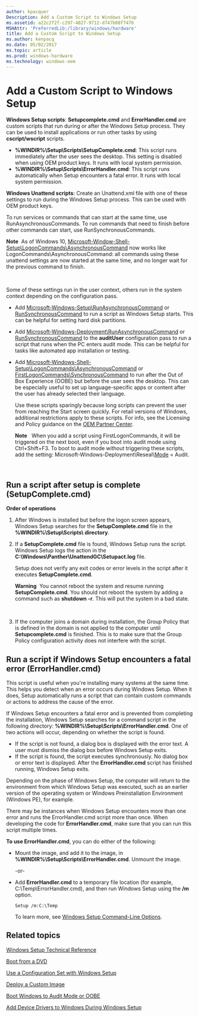 ```yaml
---
author: kpacquer
Description: Add a Custom Script to Windows Setup
ms.assetid: a22c2f2f-c297-4027-9712-d747b08f7476
MSHAttr: 'PreferredLib:/library/windows/hardware'
title: Add a Custom Script to Windows Setup
ms.author: kenpacq
ms.date: 05/02/2017
ms.topic: article
ms.prod: windows-hardware
ms.technology: windows-oem
---
```


# Add a Custom Script to Windows Setup


**Windows Setup scripts**: **Setupcomplete.cmd** and **ErrorHandler.cmd** are custom scripts that run during or after the Windows Setup process. They can be used to install applications or run other tasks by using **cscript/wscript** scripts.

-   **%WINDIR%\\Setup\\Scripts\\SetupComplete.cmd**: This script runs immediately after the user sees the desktop. This setting is disabled when using OEM product keys. It runs with local system permission.
-   **%WINDIR%\\Setup\\Scripts\\ErrorHandler.cmd**: This script runs automatically when Setup encounters a fatal error. It runs with local system permission.

**Windows Unattend scripts**: Create an Unattend.xml file with one of these settings to run during the Windows Setup process. This can be used with OEM product keys.

To run services or commands that can start at the same time, use RunAsynchronousCommands. To run commands that need to finish before other commands can start, use RunSynchronousCommands.

**Note**  As of Windows 10, [Microsoft-Window-Shell-Setup\\LogonCommands\\AsynchronousCommand](https://msdn.microsoft.com/library/windows/hardware/dn915476) now works like LogonCommands\\AsynchronousCommand: all commands using these unattend settings are now started at the same time, and no longer wait for the previous command to finish.

 

Some of these settings run in the user context, others run in the system context depending on the configuration pass.

-   Add [Microsoft-Windows-Setup\\RunAsynchronousCommand](https://msdn.microsoft.com/library/windows/hardware/dn915798) or [RunSynchronousCommand](https://msdn.microsoft.com/library/windows/hardware/dn915802) to run a script as Windows Setup starts. This can be helpful for setting hard disk partitions.
-   Add [Microsoft-Windows-Deployment\\RunAsynchronousCommand](https://msdn.microsoft.com/library/windows/hardware/dn915797) or [RunSynchronousCommand](https://msdn.microsoft.com/library/windows/hardware/dn915801) to the **auditUser** configuration pass to run a script that runs when the PC enters audit mode. This can be helpful for tasks like automated app installation or testing.
-   Add [Microsoft-Windows-Shell-Setup\\LogonCommands\\AsynchronousCommand](https://msdn.microsoft.com/library/windows/hardware/dn915476) or [FirstLogonCommands\\SynchronousCommand](https://msdn.microsoft.com/library/windows/hardware/dn922797) to run after the Out of Box Experience (OOBE) but before the user sees the desktop. This can be especially useful to set up language-specific apps or content after the user has already selected their language.

    Use these scripts sparingly because long scripts can prevent the user from reaching the Start screen quickly. For retail versions of Windows, additional restrictions apply to these scripts. For info, see the Licensing and Policy guidance on the [OEM Partner Center](http://go.microsoft.com/fwlink/?LinkId=131358).

    **Note**   When you add a script using FirstLogonCommands, it will be triggered on the next boot, even if you boot into audit mode using Ctrl+Shift+F3. To boot to audit mode without triggering these scripts, add the setting: Microsoft-Windows-Deployment\\Reseal\\[Mode](https://msdn.microsoft.com/library/windows/hardware/dn923110) = Audit.

     

## <span id="run_a_script_after_setup_is_complete__setupcomplete.cmd_"></span><span id="RUN_A_SCRIPT_AFTER_SETUP_IS_COMPLETE__SETUPCOMPLETE.CMD_"></span>Run a script after setup is complete (SetupComplete.cmd)


**Order of operations**

1.  After Windows is installed but before the logon screen appears, Windows Setup searches for the **SetupComplete.cmd** file in the **%WINDIR%\\Setup\\Scripts\\ directory**.
2.  If a **SetupComplete.cmd** file is found, Windows Setup runs the script. Windows Setup logs the action in the **C:\\Windows\\Panther\\UnattendGC\\Setupact.log** file.

    Setup does not verify any exit codes or error levels in the script after it executes **SetupComplete.cmd**.

    **Warning**  You cannot reboot the system and resume running **SetupComplete.cmd**. You should not reboot the system by adding a command such as **shutdown -r**. This will put the system in a bad state.

     

3.  If the computer joins a domain during installation, the Group Policy that is defined in the domain is not applied to the computer until **Setupcomplete.cmd** is finished. This is to make sure that the Group Policy configuration activity does not interfere with the script.

## <span id="run_a_script_if_windows_setup_encounters_a_fatal_error__errorhandler.cmd_"></span><span id="RUN_A_SCRIPT_IF_WINDOWS_SETUP_ENCOUNTERS_A_FATAL_ERROR__ERRORHANDLER.CMD_"></span>Run a script if Windows Setup encounters a fatal error (ErrorHandler.cmd)


This script is useful when you're installing many systems at the same time. This helps you detect when an error occurs during Windows Setup. When it does, Setup automatically runs a script that can contain custom commands or actions to address the cause of the error.

If Windows Setup encounters a fatal error and is prevented from completing the installation, Windows Setup searches for a command script in the following directory: **%WINDIR%\\Setup\\Scripts\\ErrorHandler.cmd**. One of two actions will occur, depending on whether the script is found.

-   If the script is not found, a dialog box is displayed with the error text. A user must dismiss the dialog box before Windows Setup exits.
-   If the script is found, the script executes synchronously. No dialog box or error text is displayed. After the **ErrorHandler.cmd** script has finished running, Windows Setup exits.

Depending on the phase of Windows Setup, the computer will return to the environment from which Windows Setup was executed, such as an earlier version of the operating system or Windows Preinstallation Environment (Windows PE), for example.

There may be instances when Windows Setup encounters more than one error and runs the ErrorHandler.cmd script more than once. When developing the code for **ErrorHandler.cmd**, make sure that you can run this script multiple times.


**To use ErrorHandler.cmd**, you can do either of the following:

-   Mount the image, and add it to the image, in **%WINDIR%\\Setup\\Scripts\\ErrorHandler.cmd**. Unmount the image.

    -or-

-   Add **ErrorHandler.cmd** to a temporary file location (for example, C:\\Temp\\ErrorHandler.cmd), and then run Windows Setup using the **/m** option.
    ```
    Setup /m:C:\Temp
    ```

    To learn more, see [Windows Setup Command-Line Options](windows-setup-command-line-options.md).

## <span id="related_topics"></span>Related topics


[Windows Setup Technical Reference](windows-setup-technical-reference.md)

[Boot from a DVD](boot-from-a-dvd.md)

[Use a Configuration Set with Windows Setup](use-a-configuration-set-with-windows-setup.md)

[Deploy a Custom Image](deploy-a-custom-image.md)

[Boot Windows to Audit Mode or OOBE](boot-windows-to-audit-mode-or-oobe.md)

[Add Device Drivers to Windows During Windows Setup](add-device-drivers-to-windows-during-windows-setup.md)

 

 







